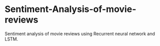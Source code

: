 # Sentiment-Analysis-of-movie-reviews
Sentiment analysis of movie reviews using Recurrent neural network and LSTM.
